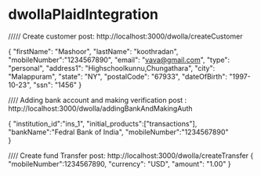 # dwollaPlaidIntegration


///// Create customer 
post: http://localhost:3000/dwolla/createCustomer

 {
  "firstName": "Mashoor",
  "lastName": "koothradan",
  "mobileNumber":"1234567890",
  "email": "vava@gmail.com",
  "type": "personal",
  "address1": "Highschoolkunnu,Chungathara",
  "city": "Malappuram",
  "state": "NY",
  "postalCode": "67933",
  "dateOfBirth": "1997-10-23",
  "ssn": "1456"
}

//// Adding bank account and making verification
post : http://localhost:3000/dwolla/addingBankAndMakingAuth

{
    "institution_id":"ins_1",
    "initial_products":["transactions"],
    "bankName":"Fedral Bank of India",
    "mobileNumber":"1234567890"   
}

//// Create fund Transfer
post: http://localhost:3000/dwolla/createTransfer
{
    "mobileNumber":1234567890,
    "currency": "USD",
    "amount": "1.00"
}
